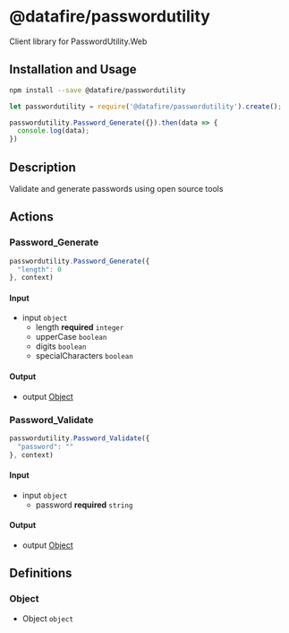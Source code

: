 # @datafire/passwordutility

Client library for PasswordUtility.Web

## Installation and Usage
```bash
npm install --save @datafire/passwordutility
```
```js
let passwordutility = require('@datafire/passwordutility').create();

passwordutility.Password_Generate({}).then(data => {
  console.log(data);
})
```

## Description

Validate and generate passwords using open source tools

## Actions

### Password_Generate



```js
passwordutility.Password_Generate({
  "length": 0
}, context)
```

#### Input
* input `object`
  * length **required** `integer`
  * upperCase `boolean`
  * digits `boolean`
  * specialCharacters `boolean`

#### Output
* output [Object](#object)

### Password_Validate



```js
passwordutility.Password_Validate({
  "password": ""
}, context)
```

#### Input
* input `object`
  * password **required** `string`

#### Output
* output [Object](#object)



## Definitions

### Object
* Object `object`


